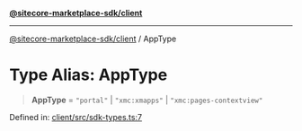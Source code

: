 [**@sitecore-marketplace-sdk/client**](../README.md)

***

[@sitecore-marketplace-sdk/client](../README.md) / AppType

# Type Alias: AppType

> **AppType** = `"portal"` \| `"xmc:xmapps"` \| `"xmc:pages-contextview"`

Defined in: [client/src/sdk-types.ts:7](https://github.com/Sitecore/marketplace-sdk/blob/893df143248e67d8c66e942a96045542130259a0/packages/client/src/sdk-types.ts#L7)
